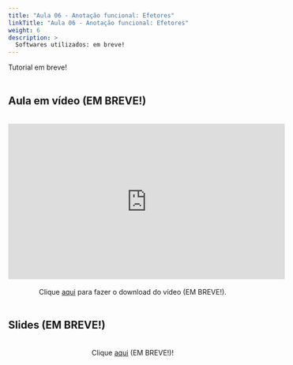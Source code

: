 ```yaml
---
title: "Aula 06 - Anotação funcional: Efetores"
linkTitle: "Aula 06 - Anotação funcional: Efetores"
weight: 6
description: >
  Softwares utilizados: em breve!
---
```

<div align="justify">
Tutorial em breve!
<br><br>

</div>

## Aula em vídeo (EM BREVE!)

<br>
<div align="center">
<iframe width="560" height="315" src="https://www.youtube.com/embed/" frameborder="0" allow="accelerometer; autoplay; clipboard-write; encrypted-media; gyroscope; picture-in-picture" allowfullscreen></iframe> 
<br><br>
Clique <a href="https://photos.app.goo.gl/">aqui</a> para fazer o download do vídeo (EM BREVE!).
<br><br>
</div>

## Slides (EM BREVE!)

<div align="center">
<br>
Clique <a href="https://github.com/desirrepetters/cursogenomicagenetica.ufpr/raw/master/userguide/content/pt-br/docs/praticas/slides/aula_06.pdf">aqui</a> (EM BREVE!)!
</div>
